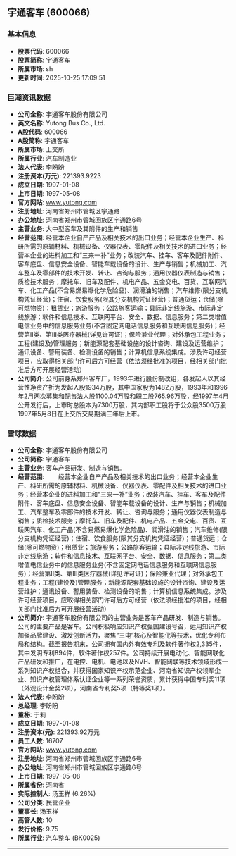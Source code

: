 ## 宇通客车 (600066)

### 基本信息

- **股票代码**: 600066
- **股票简称**: 宇通客车
- **所属市场**: sh
- **更新时间**: 2025-10-25 17:09:51

### 巨潮资讯数据

- **公司全称**: 宇通客车股份有限公司
- **英文名称**: Yutong Bus Co., Ltd.
- **A股代码**: 600066
- **A股简称**: 宇通客车
- **所属市场**: 上交所
- **所属行业**: 汽车制造业
- **法人代表**: 李盼盼
- **注册资本(万元)**: 221393.9223
- **成立日期**: 1997-01-08
- **上市日期**: 1997-05-08
- **官方网站**: www.yutong.com
- **注册地址**: 河南省郑州市管城区宇通路
- **办公地址**: 河南省郑州市管城回族区宇通路6号
- **主营业务**: 大中型客车及其附件的生产和销售
- **经营范围**: 经营本企业自产产品及相关技术的出口业务；经营本企业生产、科研所需的原辅材料、机械设备、仪器仪表、零配件及相关技术的进口业务；经营本企业的进料加工和“三来一补”业务；改装汽车、挂车、客车及配件附件、客车底盘、信息安全设备、智能车载设备的设计、生产与销售；机械加工、汽车整车及零部件的技术开发、转让、咨询与服务；通用仪器仪表制造与销售；质检技术服务；摩托车、旧车及配件、机电产品、五金交电、百货、互联网汽车、化工产品(不含易燃易爆化学危险品)、润滑油的销售；汽车维修(限分支机构凭证经营)；住宿、饮食服务(限其分支机构凭证经营)；普通货运；仓储(除可燃物资)；租赁业；旅游服务；公路旅客运输；县际非定线旅游、市际非定线旅游；软件和信息技术、互联网平台、安全、数据、信息服务；第二类增值电信业务中的信息服务业务(不含固定网电话信息服务和互联网信息服务)；经营第Ⅱ类、第Ⅲ类医疗器械(详见许可证)；保险兼业代理；对外承包工程业务；工程(建设及)管理服务；新能源配套基础设施的设计咨询、建设及运营维护；通讯设备、警用装备、检测设备的销售；计算机信息系统集成。涉及许可经营项目，应取得相关部门许可后方可经营（依法须经批准的项目，经相关部门批准后方可开展经营活动）
- **公司简介**: 公司前身系郑州客车厂，1993年进行股份制改组，各发起人以其经营性净资产折为发起人股1934万股，其中国家股为1482万股，1993年和1996年2月两次募集和配售法人股1100.04万股和职工股765.96万股，经1997年4月公开发行后，上市时总股本为7300万股，其内部职工股将于公众股3500万股1997年5月8日在上交所交易期满三年后上市。

### 雪球数据

- **公司全称**: 宇通客车股份有限公司
- **公司简称**: 宇通客车
- **主营业务**: 客车产品研发、制造与销售。
- **经营范围**: 　　经营本企业自产产品及相关技术的出口业务；经营本企业生产、科研所需的原辅材料、机械设备、仪器仪表、零配件及相关技术的进口业务；经营本企业的进料加工和“三来一补”业务；改装汽车、挂车、客车及配件附件、客车底盘、信息安全设备、智能车载设备的设计、生产与销售；机械加工、汽车整车及零部件的技术开发、转让、咨询与服务；通用仪器仪表制造与销售；质检技术服务；摩托车、旧车及配件、机电产品、五金交电、百货、互联网汽车、化工产品(不含易燃易爆化学危险品)、润滑油的销售；汽车维修(限分支机构凭证经营)；住宿、饮食服务(限其分支机构凭证经营)；普通货运；仓储(除可燃物资)；租赁业；旅游服务；公路旅客运输；县际非定线旅游、市际非定线旅游；软件和信息技术、互联网平台、安全、数据、信息服务；第二类增值电信业务中的信息服务业务(不含固定网电话信息服务和互联网信息服务)；经营第Ⅱ类、第Ⅲ类医疗器械(详见许可证)；保险兼业代理；对外承包工程业务；工程(建设及)管理服务；新能源配套基础设施的设计咨询、建设及运营维护；通讯设备、警用装备、检测设备的销售；计算机信息系统集成。涉及许可经营项目，应取得相关部门许可后方可经营（依法须经批准的项目，经相关部门批准后方可开展经营活动）
- **公司简介**: 宇通客车股份有限公司的主营业务是客车产品研发、制造与销售。公司的主要产品是客车。公司积极响应知识产权强国建设号召，运用知识产权加强品牌建设、激发创新活力，聚焦“三电”核心及智能化等技术，优化专利布局和结构。截至报告期末，公司拥有国内外有效专利及软件著作权2,335件，其中发明专利894件，软件著作权257件。公司持续开展电动化、智能网联化产品研发和推广，在电控、电机、电池以及NVH、智能网联等技术领域形成一系列知识产权组合，并获得国家知识产权示范企业、河南省知识产权领军企业、知识产权管理体系认证企业等一系列荣誉资质，累计获得中国专利奖11项（外观设计金奖2项），河南省专利奖5项（特等奖1项）。
- **法人代表**: 李盼盼
- **总经理**: 李盼盼
- **董秘**: 于莉
- **成立日期**: 1997-01-08
- **注册资本(元)**: 221393.92万元
- **员工人数**: 16707
- **官方网站**: www.yutong.com
- **注册地址**: 河南省郑州市管城回族区宇通路6号
- **办公地址**: 河南省郑州市管城回族区宇通路6号
- **上市日期**: 1997-05-08
- **所属省份**: 河南省
- **实际控制人**: 汤玉祥 (6.26%)
- **公司分类**: 民营企业
- **董事长**: 汤玉祥
- **高管人数**: 10
- **发行价格**: 9.75
- **所属行业**: 汽车整车 (BK0025)

---